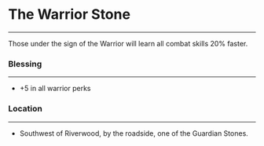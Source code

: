 # The Warrior Stone

---

Those under the sign of the Warrior will learn all combat skills 20% faster.

### Blessing
---
- +5 in all warrior perks

### Location
---
- Southwest of Riverwood, by the roadside, one of the Guardian Stones.